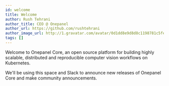 ```yaml
---
id: welcome
title: Welcome
author: Rush Tehrani
author_title: CEO @ Onepanel
author_url: https://github.com/rushtehrani
author_image_url: http://1.gravatar.com/avatar/0d1dd8e9d8d8c1198781c5fe8af36184
tags: []
---
```


Welcome to Onepanel Core, an open source platform for building highly scalable, distributed and reproducible computer vision workflows on Kubernetes.

We'll be using this space and Slack to announce new releases of Onepanel Core and make community announcements.
